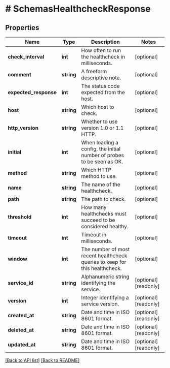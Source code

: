 # # SchemasHealthcheckResponse

## Properties

Name | Type | Description | Notes
------------ | ------------- | ------------- | -------------
**check_interval** | **int** | How often to run the healthcheck in milliseconds. | [optional]
**comment** | **string** | A freeform descriptive note. | [optional]
**expected_response** | **int** | The status code expected from the host. | [optional]
**host** | **string** | Which host to check. | [optional]
**http_version** | **string** | Whether to use version 1.0 or 1.1 HTTP. | [optional]
**initial** | **int** | When loading a config, the initial number of probes to be seen as OK. | [optional]
**method** | **string** | Which HTTP method to use. | [optional]
**name** | **string** | The name of the healthcheck. | [optional]
**path** | **string** | The path to check. | [optional]
**threshold** | **int** | How many healthchecks must succeed to be considered healthy. | [optional]
**timeout** | **int** | Timeout in milliseconds. | [optional]
**window** | **int** | The number of most recent healthcheck queries to keep for this healthcheck. | [optional]
**service_id** | **string** | Alphanumeric string identifying the service. | [optional] [readonly]
**version** | **int** | Integer identifying a service version. | [optional] [readonly]
**created_at** | **string** | Date and time in ISO 8601 format. | [optional] [readonly]
**deleted_at** | **string** | Date and time in ISO 8601 format. | [optional] [readonly]
**updated_at** | **string** | Date and time in ISO 8601 format. | [optional] [readonly]

[[Back to API list]](../../README.md#endpoints) [[Back to README]](../../README.md)
